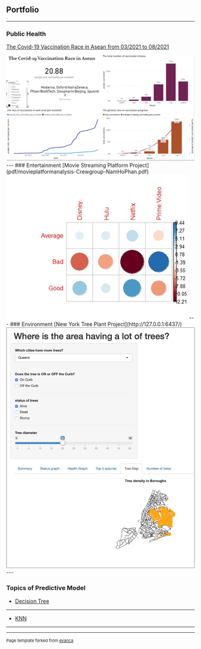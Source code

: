 ## Portfolio

---

### Public Health

[The Covid-19 Vaccination Race in Asean from 03/2021 to 08/2021](/vaccination)

<img src="images/Vietnamvaccination.JPG"/>
---
### Entertainment
[Movie Streaming Platform Project](pdf/movieplatformanalysis-Crewgroup-NamHoPhan.pdf)

<img src="images/Picture2.jpg"/>
---
### Environment
[New York Tree Plant Project](http://127.0.0.1:6437/)

<img src="images/Picture3.jpg"/>
---


### Topics of Predictive Model

- [Decision Tree](pdf/HW1-NamHoPhan-ALY6020.pdf)
---
- [KNN](pdf/HW1-NamHoPhan-ALY6020.pdf)
---




---
<p style="font-size:11px">Page template forked from <a href="https://github.com/evanca/quick-portfolio">evanca</a></p>
<!-- Remove above link if you don't want to attibute -->
